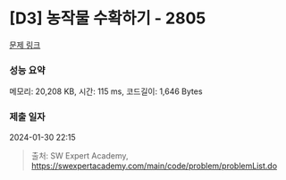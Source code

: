 # [D3] 농작물 수확하기 - 2805 

[문제 링크](https://swexpertacademy.com/main/code/problem/problemDetail.do?contestProbId=AV7GLXqKAWYDFAXB) 

### 성능 요약

메모리: 20,208 KB, 시간: 115 ms, 코드길이: 1,646 Bytes

### 제출 일자

2024-01-30 22:15



> 출처: SW Expert Academy, https://swexpertacademy.com/main/code/problem/problemList.do